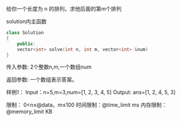 给你一个长度为 n 的排列，求他后面的第m个排列

solution内主函数
```cpp
class Solution
{
    public:
    vector<int> solve(int n, int m, vector<int> &num)
}
```

传入参数:
2个整数n,m,一个数组num

返回参数:
一个数组表示答案。

样例1：
Input：n=5,m=3,num=[1, 2, 3, 4, 5]
Output: ans=[1, 2, 4, 5, 3]

限制：
0<n≤@data，m≤100
时间限制：@time_limit ms
内存限制：@memory_limit KB